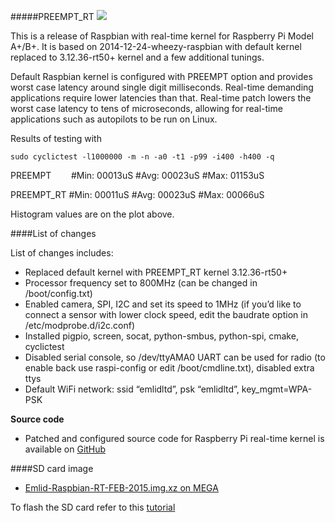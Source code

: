 #####PREEMPT_RT
![](http://www.emlid.com/wp-content/uploads/2014/05/RT-Tests.png)

This is a release of Raspbian with real-time kernel for Raspberry Pi Model A+/B+. It is based on 2014-12-24-wheezy-raspbian with default kernel replaced to 3.12.36-rt50+ kernel and a few additional tunings.

Default Raspbian kernel is configured with PREEMPT option and provides worst case latency around single digit milliseconds. Real-time demanding applications require lower latencies than that. Real-time patch lowers the worst case latency to tens of microseconds, allowing for real-time applications such as autopilots to be run on Linux.

Results of testing with 

```
sudo cyclictest -l1000000 -m -n -a0 -t1 -p99 -i400 -h400 -q
```

PREEMPT        #Min: 00013uS #Avg: 00023uS #Max: 01153uS

PREEMPT_RT #Min: 00011uS #Avg: 00023uS #Max: 00066uS


Histogram values are on the plot above.

####List of changes

List of changes includes:

* Replaced default kernel with PREEMPT_RT kernel 3.12.36-rt50+
* Processor frequency set to 800MHz (can be changed in /boot/config.txt)
* Enabled camera, SPI, I2C and set its speed to 1MHz (if you’d like to connect a sensor with lower clock speed, edit the baudrate option in /etc/modprobe.d/i2c.conf)
* Installed pigpio, screen, socat, python-smbus, python-spi, cmake, cyclictest
* Disabled serial console, so /dev/ttyAMA0 UART can be used for radio (to enable back use raspi-config or edit /boot/cmdline.txt), disabled extra ttys
* Default WiFi network: ssid “emlidltd”, psk “emlidltd”, key_mgmt=WPA-PSK

**Source code**

* Patched and configured source code for Raspberry Pi real-time kernel is available on [GitHub](https://github.com/emlid/linux-rt-rpi)

####SD card image

* [Emlid-Raspbian-RT-FEB-2015.img.xz on MEGA](https://mega.co.nz/#!RVJxHJpI!QVPTZaNY0AiuPbcxQjOTmZ2un6d0j7W3g1jwheuotUc)

To flash the SD card refer to this [tutorial](http://elinux.org/RPi_Easy_SD_Card_Setup#Flashing_the_SD_Card_using_Windows)
